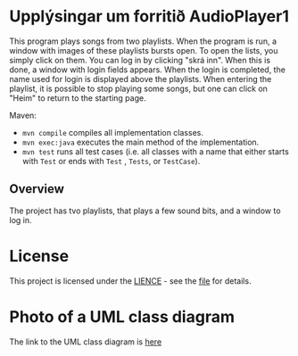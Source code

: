 # Upplýsingar um forritið AudioPlayer1

This program plays songs from two playlists. When the program is run, a window with images of these
playlists bursts open. To open the lists, you simply click on them. You can log in by 
clicking "skrá inn". When this is done, a window with login fields appears. 
When the login is completed, the name used for login is displayed above the playlists. 
When entering the playlist, it is possible to stop playing some songs, but one can click
on "Heim" to return to the starting page.


Maven:

- `mvn compile` compiles all implementation classes.
- `mvn exec:java` executes the main method of the implementation.
- `mvn test` runs all test cases (i.e. all classes with a name that either starts with `Test` or ends with `Test`
  , `Tests`, or `TestCase`).

## Overview
The project has tvo playlists, that plays a few sound bits, and a window to log in.

# License

This project is licensed under the [LIENCE](LICENSE) - see the [file](LICENSE) for
details.

# Photo of a UML class diagram

The link to the UML class diagram is [here](src\site\diagram.png)

